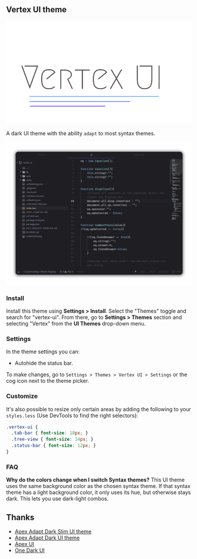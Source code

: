 ## Vertex UI theme

![LOGOs](https://raw.githubusercontent.com/xypnox/vertex-ui/master/vertex.png)

A dark UI theme with the ability `adapt` to most syntax themes.

![Vertex UI - screenshot](https://raw.githubusercontent.com/xypnox/vertex-ui/master/screenshots/v0.8.png)



### Install

Install this theme using __Settings > Install__. Select the "Themes" toggle and search for "vertex-ui". From there, go to __Settings > Themes__ section and selecting "Vertex" from the __UI Themes__ drop-down menu.



### Settings

In the theme settings you can:

- Autohide the status bar.

To make changes, go to `Settings > Themes > Vertex UI > Settings` or the cog icon next to the theme picker.


### Customize

It's also possible to resize only certain areas by adding the following to your `styles.less` (Use DevTools to find the right selectors):

```css
.vertex-ui {
  .tab-bar { font-size: 18px; }
  .tree-view { font-size: 14px; }
  .status-bar { font-size: 12px; }
}
```


### FAQ

__Why do the colors change when I switch Syntax themes?__
This UI theme uses the same background color as the chosen syntax theme. If that syntax theme has a light background color, it only uses its hue, but otherwise stays dark. This lets you use dark-light combos.


## Thanks

- [Apex Adapt Dark Slim UI theme](https://atom.io/themes/apex-adapt-dark-slim-ui)
- [Apex Adapt Dark UI theme](https://atom.io/themes/apex-adapt-dark-ui)
- [Apex UI](https://atom.io/themes/apex-ui)
- [One Dark UI](https://atom.io/themes/one-dark-ui)
